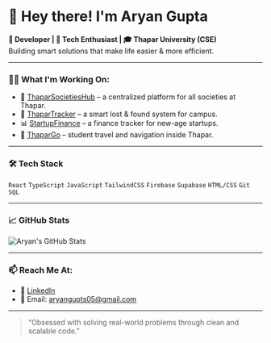 # 👋 Hey there! I'm Aryan Gupta

**🚀 Developer | 🧠 Tech Enthusiast | 🎓 Thapar University (CSE)**  
Building smart solutions that make life easier & more efficient.

---

### 🧑‍💻 What I'm Working On:
- 🔗 [ThaparSocietiesHub](https://github.com/aryanorastar/ThaparSocitiesHub) – a centralized platform for all societies at Thapar.
- 🧭 [ThaparTracker](https://github.com/aryanorastar/ThaparTracker) – a smart lost & found system for campus.
- 📊 [StartupFinance](https://github.com/aryanorastar/StartupFinance) – a finance tracker for new-age startups.
- 🚀 [ThaparGo](https://github.com/aryanorastar/ThaparGo) – student travel and navigation inside Thapar.

---

### 🛠 Tech Stack
`React` `TypeScript` `JavaScript` `TailwindCSS` `Firebase` `Supabase` `HTML/CSS` `Git` `SQL`

---

### 📈 GitHub Stats

![Aryan's GitHub Stats](https://github-readme-stats.vercel.app/api?username=aryanorastar&show_icons=true&theme=radical)

---

### 📫 Reach Me At:
- 💼 [LinkedIn](https://www.linkedin.com/in/aryan-gupta-72a532211)
- 📧 Email: aryangupts05@gmail.com

---

> “Obsessed with solving real-world problems through clean and scalable code.”

